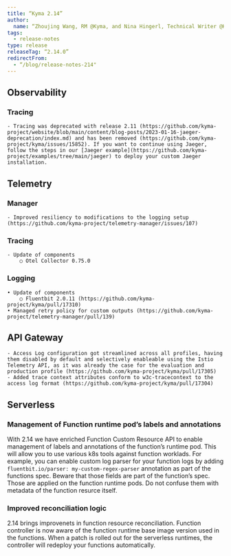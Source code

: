 ```yaml
---
title: “Kyma 2.14”
author:
  name: “Zhoujing Wang, RM @Kyma, and Nina Hingerl, Technical Writer @Kyma”
tags:
  - release-notes
type: release
releaseTag: “2.14.0”
redirectFrom:
  - “/blog/release-notes-214"
---
```

## Observability
### Tracing
    - Tracing was deprecated with release 2.11 (https://github.com/kyma-project/website/blob/main/content/blog-posts/2023-01-16-jaeger-deprecation/index.md) and has been removed (https://github.com/kyma-project/kyma/issues/15852). If you want to continue using Jaeger, follow the steps in our [Jaeger example](https://github.com/kyma-project/examples/tree/main/jaeger) to deploy your custom Jaeger installation.

## Telemetry
### Manager
    - Improved resiliency to modifications to the logging setup (https://github.com/kyma-project/telemetry-manager/issues/107)
### Tracing
    - Update of components
        ○ Otel Collector 0.75.0
### Logging
    • Update of components
        ○ Fluentbit 2.0.11 (https://github.com/kyma-project/kyma/pull/17310)
    • Managed retry policy for custom outputs (https://github.com/kyma-project/telemetry-manager/pull/139)
## API Gateway
    - Access Log configuration got streamlined across all profiles, having them disabled by default and selectively enableable using the Istio Telemetry API, as it was already the case for the evaluation and production profile (https://github.com/kyma-project/kyma/pull/17305)
    - Added trace context attributes conform to w3c-tracecontext to the access log format (https://github.com/kyma-project/kyma/pull/17304)
## Serverless
### Management of Function runtime pod’s labels and annotations
With 2.14 we have enriched Function Custom Resource API to enable management of  labels and annotations of the function’s runtime pod.
This will allow you to use various k8s tools against function worklads.
For example, you can enable custom log parser for your function logs by adding `fluentbit.io/parser: my-custom-regex-parser`  annotation as part of the functions spec.
Beware that those fields are part of the function’s spec. Those are applied on the function runtime pods. Do not confuse them with metadata of the function resurce itself.
### Improved reconciliation logic
2.14 brings improvenets in function resource reconciliation. Function controller is now aware of the function runtime base image version used in the functions. When a patch is rolled out for the serverless runtimes, the controller will redeploy your functions automatically.
